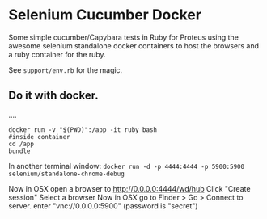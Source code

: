 # Selenium Cucumber Docker
Some simple cucumber/Capybara tests in Ruby for Proteus using the awesome selenium standalone docker containers to host the browsers and a ruby container for the ruby.

See `support/env.rb` for the magic.

## Do it with docker.
....
```
docker run -v "$(PWD)":/app -it ruby bash
#inside container
cd /app
bundle
```
In another terminal window:
`docker run -d -p 4444:4444 -p 5900:5900 selenium/standalone-chrome-debug`

Now in OSX open a browser to http://0.0.0.0:4444/wd/hub
Click "Create session"
Select a browser
Now in OSX go to Finder > Go > Connect to server.
enter "vnc://0.0.0.0:5900" (password is "secret")
